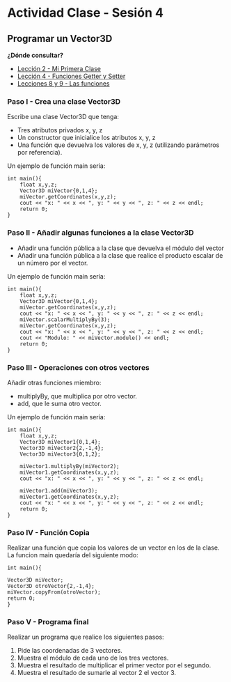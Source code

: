 
# Actividad Clase - Sesión 4

## Programar un Vector3D

**¿Dónde consultar?** 
  - [Lección 2 - Mi Primera Clase](https://codebin.cc/2018/09/16/leccion-2-programando-la-primera-clase/)
  - [Lección 4 - Funciones Getter y Setter](https://codebin.cc/2018/09/23/leccion-4-funciones-getter-y-setter/)
  - [Lecciones 8 y 9 - Las funciones](https://codebin.cc/2018/10/07/leccion-8-las-funciones-i/)

### Paso I - Crea una clase Vector3D

Escribe una clase Vector3D que tenga:

 - Tres atributos privados x, y, z
 - Un constructor que inicialice los atributos x, y, z
 - Una función que devuelva los valores de x, y, z (utilizando parámetros por referencia).

Un ejemplo de función main sería:

    int main(){
		float x,y,z;
		Vector3D miVector{0,1,4};
		miVector.getCoordinates(x,y,z);
		cout << "x: " << x << ", y: " << y << ", z: " << z << endl;
		return 0;
	}


### Paso II - Añadir algunas funciones a la clase Vector3D

 - Añadir una función pública a la clase que devuelva el módulo del vector
 - Añadir una función pública a la clase que realice el producto escalar de un número por el vector.

Un ejemplo de función main sería:

    int main(){
		float x,y,z;
		Vector3D miVector{0,1,4};
		miVector.getCoordinates(x,y,z);
		cout << "x: " << x << ", y: " << y << ", z: " << z << endl;
		miVector.scalarMultiplyBy(3);
		miVector.getCoordinates(x,y,z);
		cout << "x: " << x << ", y: " << y << ", z: " << z << endl;
		cout << "Modulo: " << miVector.module() << endl;
		return 0;
	}


### Paso III - Operaciones con otros vectores

Añadir otras funciones miembro:
  - multiplyBy, que multiplica por otro vector.
  - add, que le suma otro vector.
  
Un ejemplo de función main sería:

    int main(){
		float x,y,z;
		Vector3D miVector1{0,1,4};
		Vector3D miVector2{2,-1,4};
		Vector3D miVector3{0,1,2};

		miVector1.multiplyBy(miVector2);
		miVector1.getCoordinates(x,y,z);
		cout << "x: " << x << ", y: " << y << ", z: " << z << endl;
		
		miVector1.add(miVector3);
		miVector1.getCoordinates(x,y,z);
		cout << "x: " << x << ", y: " << y << ", z: " << z << endl;
		return 0;
	}

### Paso IV - Función Copia

Realizar una función que copia los valores de un vector en los de la clase. La funcion main quedaría del siguiente modo:

    int main(){
	
	Vector3D miVector;
	Vector3D otroVector{2,-1,4};
	miVector.copyFrom(otroVector);
	return 0;
    }

### Paso V - Programa final

Realizar un programa que realice los siguientes pasos:

 1. Pide las coordenadas de 3 vectores.
 2. Muestra el módulo de cada uno de los tres vectores.
 3. Muestra el resultado de multiplicar el primer vector por el segundo.
 4. Muestra el resultado de sumarle al vector 2 el vector 3.
